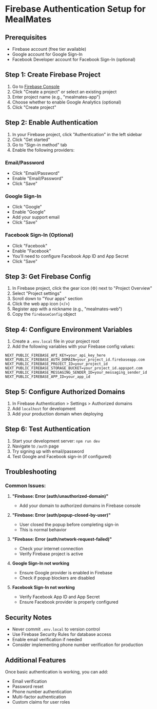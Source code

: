 # Firebase Authentication Setup for MealMates

## Prerequisites
- Firebase account (free tier available)
- Google account for Google Sign-In
- Facebook Developer account for Facebook Sign-In (optional)

## Step 1: Create Firebase Project

1. Go to [Firebase Console](https://console.firebase.google.com/)
2. Click "Create a project" or select an existing project
3. Enter project name (e.g., "mealmates-app")
4. Choose whether to enable Google Analytics (optional)
5. Click "Create project"

## Step 2: Enable Authentication

1. In your Firebase project, click "Authentication" in the left sidebar
2. Click "Get started"
3. Go to "Sign-in method" tab
4. Enable the following providers:

### Email/Password
- Click "Email/Password"
- Enable "Email/Password"
- Click "Save"

### Google Sign-In
- Click "Google"
- Enable "Google"
- Add your support email
- Click "Save"

### Facebook Sign-In (Optional)
- Click "Facebook"
- Enable "Facebook"
- You'll need to configure Facebook App ID and App Secret
- Click "Save"

## Step 3: Get Firebase Config

1. In Firebase project, click the gear icon (⚙️) next to "Project Overview"
2. Select "Project settings"
3. Scroll down to "Your apps" section
4. Click the web app icon (</>)
5. Register app with a nickname (e.g., "mealmates-web")
6. Copy the `firebaseConfig` object

## Step 4: Configure Environment Variables

1. Create a `.env.local` file in your project root
2. Add the following variables with your Firebase config values:

```env
NEXT_PUBLIC_FIREBASE_API_KEY=your_api_key_here
NEXT_PUBLIC_FIREBASE_AUTH_DOMAIN=your_project_id.firebaseapp.com
NEXT_PUBLIC_FIREBASE_PROJECT_ID=your_project_id
NEXT_PUBLIC_FIREBASE_STORAGE_BUCKET=your_project_id.appspot.com
NEXT_PUBLIC_FIREBASE_MESSAGING_SENDER_ID=your_messaging_sender_id
NEXT_PUBLIC_FIREBASE_APP_ID=your_app_id
```

## Step 5: Configure Authorized Domains

1. In Firebase Authentication > Settings > Authorized domains
2. Add `localhost` for development
3. Add your production domain when deploying

## Step 6: Test Authentication

1. Start your development server: `npm run dev`
2. Navigate to `/auth` page
3. Try signing up with email/password
4. Test Google and Facebook sign-in (if configured)

## Troubleshooting

### Common Issues:

1. **"Firebase: Error (auth/unauthorized-domain)"**
   - Add your domain to authorized domains in Firebase console

2. **"Firebase: Error (auth/popup-closed-by-user)"**
   - User closed the popup before completing sign-in
   - This is normal behavior

3. **"Firebase: Error (auth/network-request-failed)"**
   - Check your internet connection
   - Verify Firebase project is active

4. **Google Sign-In not working**
   - Ensure Google provider is enabled in Firebase
   - Check if popup blockers are disabled

5. **Facebook Sign-In not working**
   - Verify Facebook App ID and App Secret
   - Ensure Facebook provider is properly configured

## Security Notes

- Never commit `.env.local` to version control
- Use Firebase Security Rules for database access
- Enable email verification if needed
- Consider implementing phone number verification for production

## Additional Features

Once basic authentication is working, you can add:
- Email verification
- Password reset
- Phone number authentication
- Multi-factor authentication
- Custom claims for user roles
